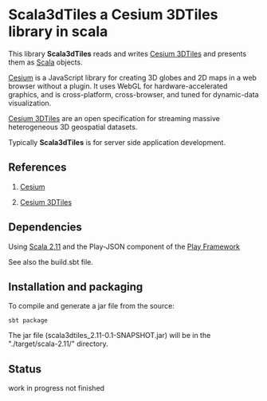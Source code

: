 # Scala3dTiles a Cesium 3DTiles library in scala 

This library **Scala3dTiles** reads and writes [Cesium 3DTiles](http://cesiumjs.org/2015/08/10/Introducing-3D-Tiles/) 
and presents them as [Scala](http://www.scala-lang.org/) objects.

[Cesium](http://cesiumjs.org/) is a JavaScript library for creating 3D globes and 2D maps in a web browser without a plugin. 
It uses WebGL for hardware-accelerated graphics, and is cross-platform, cross-browser, 
and tuned for dynamic-data visualization. 

[Cesium 3DTiles](http://cesiumjs.org/2015/08/10/Introducing-3D-Tiles/) are an open specification for streaming 
massive heterogeneous 3D geospatial datasets. 

Typically **Scala3dTiles** is for server side application development.


## References
 
1) [Cesium](http://cesiumjs.org/)
 
2) [Cesium 3DTiles](https://github.com/AnalyticalGraphicsInc/3d-tiles)


## Dependencies

Using [Scala 2.11](http://www.scala-lang.org/) and the Play-JSON component 
of the [Play Framework](https://www.playframework.com/)

See also the build.sbt file.

## Installation and packaging

To compile and generate a jar file from the source:

    sbt package

The jar file (scala3dtiles_2.11-0.1-SNAPSHOT.jar) will be in the "./target/scala-2.11/" directory.


## Status

work in progress not finished 

